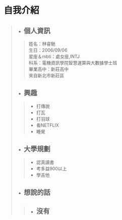 # 自我介紹
>+ ## 個人資訊
>> 姓名：林睿馳    
>> 生日：2006/09/06    
>> 星座＆mbti：處女座,INTJ    
>> 科系：電機資訊學院智慧運算與大數據學士班    
>> 畢業高中：新莊高中    
>> 來自新北市新莊區    
>+ ## 興趣    
>>+ 打傳說    
>>+ 打瓦    
>>+ 打羽球    
>>+ 看NETFLIX    
>>+ 睡覺    
>+ ## 大學規劃    
>>+ 認真讀書    
>>+ 考多益900以上    
>>+ 學吉他
>+ ## 想說的話
>>+ ## 沒有
